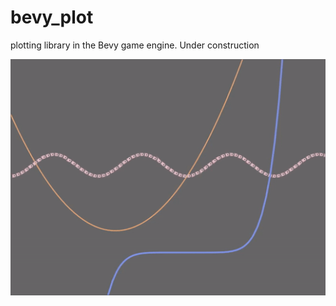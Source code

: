 # bevy_plot
plotting library in the Bevy game engine. Under construction

![bevy_plot0](bevy_plot0.gif)

